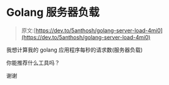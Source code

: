 # Golang 服务器负载

> 原文:[https://dev.to/5anthosh/golang-server-load-4mi0](https://dev.to/5anthosh/golang-server-load-4mi0)

我想计算我的 golang 应用程序每秒的请求数(服务器负载)

你能推荐什么工具吗？

谢谢